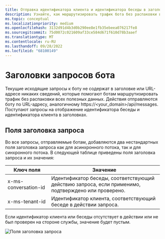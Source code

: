 ```yaml
---
title: Отправка идентификатора клиента и идентификатора беседы в заголовки запросов бота
description: Узнайте, как маршрутизировать трафик бота без распаковки всех полезных данных с помощью идентификатора клиента и идентификатора беседы, присутствующих в заголовках запросов бота в Teams.
ms.topic: conceptual
ms.localizationpriority: medium
ms.openlocfilehash: 3132d91d4b3d0b290ee8e1fb35ebeea076217fe8
ms.sourcegitcommit: 75d0072c021609af33ce584d671f610d78b3aaef
ms.translationtype: MT
ms.contentlocale: ru-RU
ms.lasthandoff: 09/28/2022
ms.locfileid: "68100149"
---
```

# <a name="request-headers-of-the-bot"></a>Заголовки запросов бота

Текущие исходящие запросы к боту не содержат в заголовке или URL-адресе никаких сведений, которые помогают ботам маршрутизировать трафик без распаковки всех полезных данных. Действия отправляются боту по URL-адресу, аналогичному https://<your_domain>/api/messages. Поступают запросы на отображение идентификатора беседы и идентификатора клиента в заголовках.

## <a name="request-header-fields"></a>Поля заголовка запроса

Во все запросы, отправляемые ботам, добавляются два нестандартных поля заголовка запроса как для асинхронного потока, так и для синхронного потока. В следующей таблице приведены поля заголовка запроса и их значения:

| Ключ поля | Значение |
|----------------|-----------------|
| x-ms-conversation-id | Идентификатор беседы, соответствующий действию запроса, если применимо, подтверждено или проверено. |
| x-ms-tenant-id | Идентификатор клиента, соответствующий беседе в действии запроса. |

Если идентификатор клиента или беседы отсутствует в действии или не был проверен на стороне службы, значение будет пустым.

![Поля заголовка запроса](~/assets/images/bots/requestheaderfields.png)
